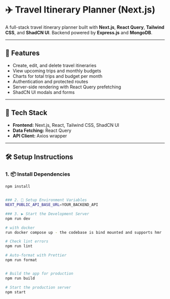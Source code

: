 # ✈️ Travel Itinerary Planner (Next.js)

A full-stack travel itinerary planner built with **Next.js**, **React Query**, **Tailwind CSS**, and **ShadCN UI**. Backend powered by **Express.js** and **MongoDB**.

---

## 🚀 Features

- Create, edit, and delete travel itineraries
- View upcoming trips and monthly budgets
- Charts for total trips and budget per month
- Authentication and protected routes
- Server-side rendering with React Query prefetching
- ShadCN UI modals and forms

---

## 🧰 Tech Stack

- **Frontend:** Next.js, React, Tailwind CSS, ShadCN UI
- **Data Fetching:** React Query
- **API Client:** Axios wrapper

---

## 🛠️ Setup Instructions

### 1. 📦 Install Dependencies

```bash
npm install


### 2. 🔐 Setup Environment Variables
NEXT_PUBLIC_API_BASE_URL=YOUR_BACKEND_API

### 3. ▶️ Start the Development Server
npm run dev

# with docker
run docker compose up - the codebase is bind mounted and supports hmr

# Check lint errors
npm run lint

# Auto-format with Prettier
npm run format


# Build the app for production
npm run build

# Start the production server
npm start